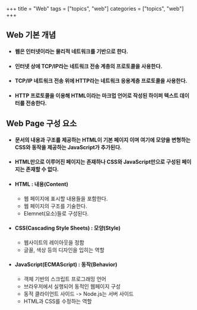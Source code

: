 +++
title = "Web"
tags = ["topics", "web"]
categories = ["topics", "web"]
+++

## Web 기본 개념
* #### 웹은 인터넷이라는 물리적 네트워크를 기반으로 한다.
* #### 인터넷 상에 TCP/IP라는 네트워크 전송 계층의 프로토콜을 사용한다.
* #### TCP/IP 네트워크 전송 위에 HTTP라는 네트워크 응용계층 프로토콜을 사용한다.
* #### HTTP 프로토콜을 이용해 HTML이라는 마크멉 언어로 작성된 하이퍼 텍스트 데이터를 전송한다.

## Web Page 구성 요소
* #### 문서의 내용과 구조를 제공하는 HTML이 기본 페이지 이며 여기에 모양을 변형하는 CSS와 동작을 제공하는 JavaScript가 추가된다.
* #### HTML만으로 이루어진 페이지는 존재하나 CSS와 JavaScript만으로 구성된 페이지는 존재할 수 없다.
* #### HTML : 내용(Content)
    * 웹 페이지에 표시할 내용들을 포함한다.
    * 웹 페이지의 구조를 기술한다.
    * Elemnet(요소)들로 구성된다.
* #### CSS(Cascading Style Sheets) : 모양(Style)
    * 웹사이트의 레이아웃을 정함
    * 글꼴, 색상 등의 디자인을 입히는 역할

* #### JavaScript(ECMAScript) : 동작(Behavior)
    * 객체 기반의 스크립트 프로그래밍 언어
    * 브라우저에서 실행되어 동적인 웹페이지 구성
    * 동적 클라이언트 사이드 -> Node.js는 서버 사이드
    * HTML과 CSS를 수정하는 역할  

